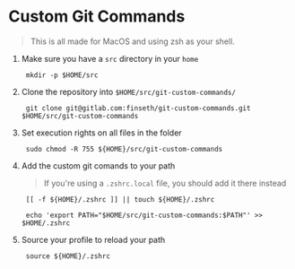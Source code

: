 # Custom Git Commands

> This is all made for MacOS and using zsh as your shell.

1. Make sure you have a `src` directory in your `home`

        mkdir -p $HOME/src

2. Clone the repository into `$HOME/src/git-custom-commands/` 

        git clone git@gitlab.com:finseth/git-custom-commands.git $HOME/src/git-custom-commands

3. Set execution rights on all files in the folder
 
        sudo chmod -R 755 ${HOME}/src/git-custom-commands

4. Add the custom git comands to your path
    > If you're using a `.zshrc.local` file, you should add it there instead

        [[ -f ${HOME}/.zshrc ]] || touch ${HOME}/.zshrc

        echo 'export PATH="$HOME/src/git-custom-commands:$PATH"' >> $HOME/.zshrc

5. Source your profile to reload your path
        
        source ${HOME}/.zshrc